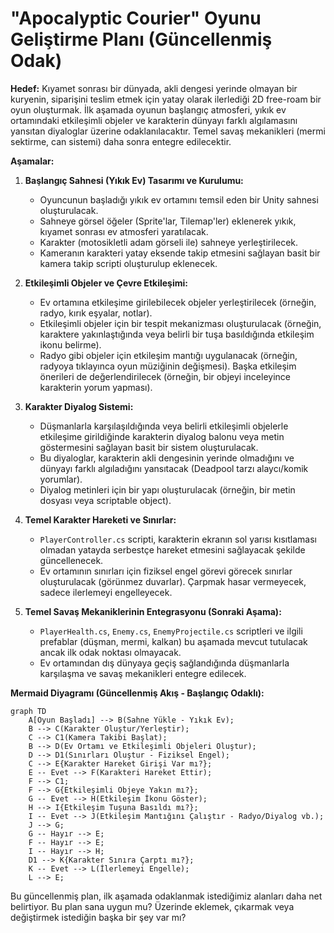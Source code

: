 # "Apocalyptic Courier" Oyunu Geliştirme Planı (Güncellenmiş Odak)

**Hedef:** Kıyamet sonrası bir dünyada, akli dengesi yerinde olmayan bir kuryenin, siparişini teslim etmek için yatay olarak ilerlediği 2D free-roam bir oyun oluşturmak. İlk aşamada oyunun başlangıç atmosferi, yıkık ev ortamındaki etkileşimli objeler ve karakterin dünyayı farklı algılamasını yansıtan diyaloglar üzerine odaklanılacaktır. Temel savaş mekanikleri (mermi sektirme, can sistemi) daha sonra entegre edilecektir.

**Aşamalar:**

1.  **Başlangıç Sahnesi (Yıkık Ev) Tasarımı ve Kurulumu:**
    *   Oyuncunun başladığı yıkık ev ortamını temsil eden bir Unity sahnesi oluşturulacak.
    *   Sahneye görsel öğeler (Sprite'lar, Tilemap'ler) eklenerek yıkık, kıyamet sonrası ev atmosferi yaratılacak.
    *   Karakter (motosikletli adam görseli ile) sahneye yerleştirilecek.
    *   Kameranın karakteri yatay eksende takip etmesini sağlayan basit bir kamera takip scripti oluşturulup eklenecek.

2.  **Etkileşimli Objeler ve Çevre Etkileşimi:**
    *   Ev ortamına etkileşime girilebilecek objeler yerleştirilecek (örneğin, radyo, kırık eşyalar, notlar).
    *   Etkileşimli objeler için bir tespit mekanizması oluşturulacak (örneğin, karaktere yakınlaştığında veya belirli bir tuşa basıldığında etkileşim ikonu belirme).
    *   Radyo gibi objeler için etkileşim mantığı uygulanacak (örneğin, radyoya tıklayınca oyun müziğinin değişmesi). Başka etkileşim önerileri de değerlendirilecek (örneğin, bir objeyi inceleyince karakterin yorum yapması).

3.  **Karakter Diyalog Sistemi:**
    *   Düşmanlarla karşılaşıldığında veya belirli etkileşimli objelerle etkileşime girildiğinde karakterin diyalog balonu veya metin göstermesini sağlayan basit bir sistem oluşturulacak.
    *   Bu diyaloglar, karakterin akli dengesinin yerinde olmadığını ve dünyayı farklı algıladığını yansıtacak (Deadpool tarzı alaycı/komik yorumlar).
    *   Diyalog metinleri için bir yapı oluşturulacak (örneğin, bir metin dosyası veya scriptable object).

4.  **Temel Karakter Hareketi ve Sınırlar:**
    *   `PlayerController.cs` scripti, karakterin ekranın sol yarısı kısıtlaması olmadan yatayda serbestçe hareket etmesini sağlayacak şekilde güncellenecek.
    *   Ev ortamının sınırları için fiziksel engel görevi görecek sınırlar oluşturulacak (görünmez duvarlar). Çarpmak hasar vermeyecek, sadece ilerlemeyi engelleyecek.

5.  **Temel Savaş Mekaniklerinin Entegrasyonu (Sonraki Aşama):**
    *   `PlayerHealth.cs`, `Enemy.cs`, `EnemyProjectile.cs` scriptleri ve ilgili prefablar (düşman, mermi, kalkan) bu aşamada mevcut tutulacak ancak ilk odak noktası olmayacak.
    *   Ev ortamından dış dünyaya geçiş sağlandığında düşmanlarla karşılaşma ve savaş mekanikleri entegre edilecek.

**Mermaid Diyagramı (Güncellenmiş Akış - Başlangıç Odaklı):**

```mermaid
graph TD
    A[Oyun Başladı] --> B(Sahne Yükle - Yıkık Ev);
    B --> C(Karakter Oluştur/Yerleştir);
    C --> C1(Kamera Takibi Başlat);
    B --> D(Ev Ortamı ve Etkileşimli Objeleri Oluştur);
    D --> D1(Sınırları Oluştur - Fiziksel Engel);
    C --> E{Karakter Hareket Girişi Var mı?};
    E -- Evet --> F(Karakteri Hareket Ettir);
    F --> C1;
    F --> G{Etkileşimli Objeye Yakın mı?};
    G -- Evet --> H(Etkileşim İkonu Göster);
    H --> I{Etkileşim Tuşuna Basıldı mı?};
    I -- Evet --> J(Etkileşim Mantığını Çalıştır - Radyo/Diyalog vb.);
    J --> G;
    G -- Hayır --> E;
    F -- Hayır --> E;
    I -- Hayır --> H;
    D1 --> K{Karakter Sınıra Çarptı mı?};
    K -- Evet --> L(İlerlemeyi Engelle);
    L --> E;
```

Bu güncellenmiş plan, ilk aşamada odaklanmak istediğimiz alanları daha net belirtiyor. Bu plan sana uygun mu? Üzerinde eklemek, çıkarmak veya değiştirmek istediğin başka bir şey var mı?